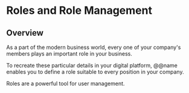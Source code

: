 # Roles and Role Management

## Overview

As a part of the modern business world, every one of your company's members plays an important role in your business.  

To recreate these particular details in your digital platform, @@name enables you to define a role suitable to every position in your company.  

Roles are a powerful tool for user management.  

